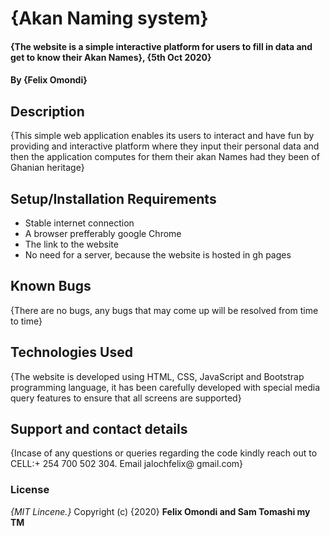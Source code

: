 # {Akan Naming system}
#### {The website is a simple interactive platform for users to fill in data and get to know their Akan Names}, {5th Oct 2020}
#### By **{Felix Omondi}**
## Description
{This simple web application enables its users to interact and have fun by providing and interactive platform where they input their personal data and then the application computes for them their akan Names had they been of Ghanian heritage}
## Setup/Installation Requirements
* Stable internet connection 
* A browser prefferably google Chrome
* The link to the website
* No need for a server, because the website is hosted in gh pages


## Known Bugs
{There are no bugs, any bugs that may come up will be resolved from time to time}
## Technologies Used
{The website is developed using HTML, CSS, JavaScript and Bootstrap programming language, it has been carefully developed with special media query features to ensure that all screens are supported}
## Support and contact details
{Incase of any questions or queries regarding the code kindly reach out to CELL:+ 254 700 502 304. Email jalochfelix@ gmail.com}
### License
*{MIT Lincene.}*
Copyright (c) {2020} **Felix Omondi and Sam Tomashi my TM**